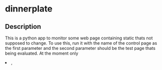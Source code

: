# dinnerplate 
## Description
This is a python app to monitor some web page containing static thats not supposed to change.
To use this,  run it with the name of the control page as the first parameter and the second parameter 
should be the test page thats being evaluated. At the moment only  <li>, <title>, <div>, <link> and <span> 
are checked by default, butits trivial to add check for more html tags.

## Docs
Sample session

```
$ python bs.py  --test http://www.example.com   --control ok.html --notify myemail@spam.com 
$ 
```

No news is good news, if the page had an alien edit (addition or removal,)

```
$ python bs.py  --test http://www.uoeld.ac.ke   --control ok.html  --notify myemail@spam.com
 here lies the culprit <li class="top"><a href="#Top" title="Back to Top">Top</a></li> thats been added
$
```

The application goes through the page and identifies all the elements that have beed added /removed and
prints(+/emails) out what it finds.

### More to come,
i hope to add more functionality, docs and clean up the code
Cheers
mike
